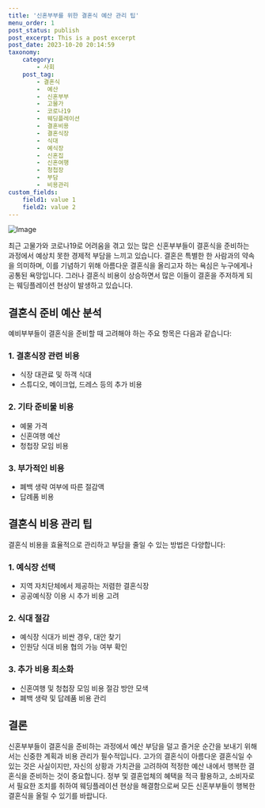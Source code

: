 ```yaml
---
title: '신혼부부를 위한 결혼식 예산 관리 팁'
menu_order: 1
post_status: publish
post_excerpt: This is a post excerpt
post_date: 2023-10-20 20:14:59
taxonomy:
    category:
        - 사회
    post_tag:
        - 결혼식
        -  예산
        -  신혼부부
        -  고물가
        -  코로나19
        -  웨딩플레이션
        -  결혼비용
        -  결혼식장
        -  식대
        -  예식장
        -  신혼집
        -  신혼여행
        -  청첩장
        -  부담
        -  비용관리
custom_fields:
    field1: value 1
    field2: value 2
---
```


![Image](https://imgnews.pstatic.net/image/005/2024/02/07/2024020623190535051_1707229145_0924343160_20240207001602396.jpg?type=w647)


최근 고물가와 코로나19로 어려움을 겪고 있는 많은 신혼부부들이 결혼식을 준비하는 과정에서 예상치 못한 경제적 부담을 느끼고 있습니다. 결혼은 특별한 한 사람과의 약속을 의미하며, 이를 기념하기 위해 아름다운 결혼식을 올리고자 하는 욕심은 누구에게나 공통된 욕망입니다. 그러나 결혼식 비용이 상승하면서 많은 이들이 결혼을 주저하게 되는 웨딩플레이션 현상이 발생하고 있습니다.

## 결혼식 준비 예산 분석
예비부부들이 결혼식을 준비할 때 고려해야 하는 주요 항목은 다음과 같습니다:

### 1. 결혼식장 관련 비용
- 식장 대관료 및 하객 식대
- 스튜디오, 메이크업, 드레스 등의 추가 비용

### 2. 기타 준비물 비용
- 예물 가격
- 신혼여행 예산
- 청첩장 모임 비용

### 3. 부가적인 비용
- 폐백 생략 여부에 따른 절감액
- 답례품 비용

## 결혼식 비용 관리 팁
결혼식 비용을 효율적으로 관리하고 부담을 줄일 수 있는 방법은 다양합니다:

### 1. 예식장 선택
- 지역 자치단체에서 제공하는 저렴한 결혼식장
- 공공예식장 이용 시 추가 비용 고려

### 2. 식대 절감
- 예식장 식대가 비싼 경우, 대안 찾기
- 인원당 식대 비용 협의 가능 여부 확인

### 3. 추가 비용 최소화
- 신혼여행 및 청첩장 모임 비용 절감 방안 모색
- 폐백 생략 및 답례품 비용 관리

## 결론
신혼부부들이 결혼식을 준비하는 과정에서 예산 부담을 덜고 즐거운 순간을 보내기 위해서는 신중한 계획과 비용 관리가 필수적입니다. 고가의 결혼식이 아름다운 결혼식일 수 있는 것은 사실이지만, 자신의 상황과 가치관을 고려하여 적정한 예산 내에서 행복한 결혼식을 준비하는 것이 중요합니다. 정부 및 결혼업체의 혜택을 적극 활용하고, 소비자로서 필요한 조치를 취하여 웨딩플레이션 현상을 해결함으로써 모든 신혼부부들이 행복한 결혼식을 올릴 수 있기를 바랍니다.
